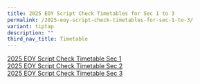 ```yaml
---
title: 2025 EOY Script Check Timetables for Sec 1 to 3
permalink: /2025-eoy-script-check-timetables-for-sec-1-to-3/
variant: tiptap
description: ""
third_nav_title: Timetable
---
```

<p><a href="/files/Students/2025 EOY Script Check TT/2025_EOY_Script_Check_TT___CLASS_SEC_1__6_Oct_.pdf" rel="noopener nofollow" target="_blank">2025 EOY Script Check Timetable Sec 1</a>
<br><a href="/files/Students/2025 EOY Script Check TT/2025_EOY_Script_Check_TT___CLASS_SEC_2__6_Oct_.pdf" rel="noopener nofollow" target="_blank">2025 EOY Script Check Timetable Sec 2</a>
<br><a href="/files/Students/2025 EOY Script Check TT/2025_EOY_Script_Check_TT___CLASS_SEC_3__6_Oct_.pdf" rel="noopener nofollow" target="_blank">2025 EOY Script Check Timetable Sec 3</a>
</p>